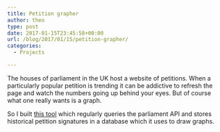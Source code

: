 ```yaml
---
title: Petition grapher
author: theo
type: post
date: 2017-01-15T23:45:58+00:00
url: /blog/2017/01/15/petition-grapher/
categories:
  - Projects

---
```

The houses of parliament in the UK host a website of petitions. When a particularly popular petition is trending it can be addictive to refresh the page and watch the numbers going up behind your eyes. But of course what one really wants is a graph.

So I built [this tool][1] which regularly queries the parliament API and stores historical petition signatures in a database which it uses to draw graphs.

 [1]: http://splasho.com/petitions/